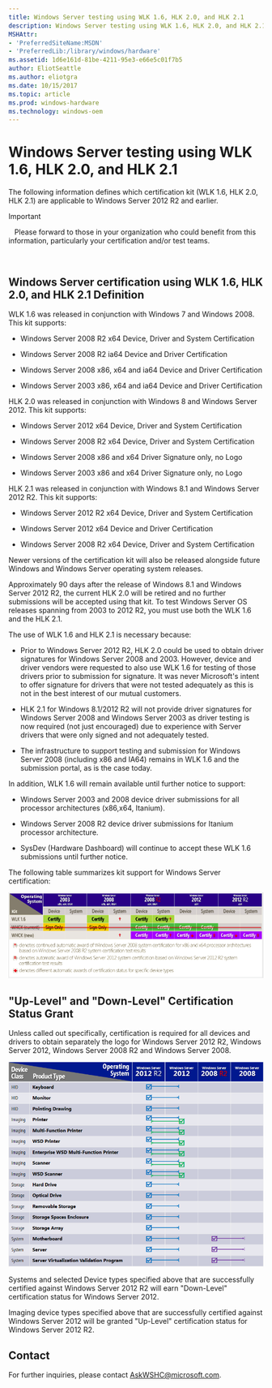 ```yaml
---
title: Windows Server testing using WLK 1.6, HLK 2.0, and HLK 2.1
description: Windows Server testing using WLK 1.6, HLK 2.0, and HLK 2.1
MSHAttr:
- 'PreferredSiteName:MSDN'
- 'PreferredLib:/library/windows/hardware'
ms.assetid: 1d6e161d-81be-4211-95e3-e66e5c01f7b5
author: EliotSeattle
ms.author: eliotgra
ms.date: 10/15/2017
ms.topic: article
ms.prod: windows-hardware
ms.technology: windows-oem
---
```


# Windows Server testing using WLK 1.6, HLK 2.0, and HLK 2.1


The following information defines which certification kit (WLK 1.6, HLK 2.0, HLK 2.1) are applicable to Windows Server 2012 R2 and earlier.

>[!IMPORTANT]
>  
Please forward to those in your organization who could benefit from this information, particularly your certification and/or test teams.

 

## <span id="Windows_Server_certification_using_WLK_1.6__HLK_2.0__and_HLK_2.1_Definition"></span><span id="windows_server_certification_using_wlk_1.6__hlk_2.0__and_hlk_2.1_definition"></span><span id="WINDOWS_SERVER_CERTIFICATION_USING_WLK_1.6__HLK_2.0__AND_HLK_2.1_DEFINITION"></span>Windows Server certification using WLK 1.6, HLK 2.0, and HLK 2.1 Definition


WLK 1.6 was released in conjunction with Windows 7 and Windows 2008. This kit supports:

-   Windows Server 2008 R2 x64 Device, Driver and System Certification

-   Windows Server 2008 R2 ia64 Device and Driver Certification

-   Windows Server 2008 x86, x64 and ia64 Device and Driver Certification

-   Windows Server 2003 x86, x64 and ia64 Device and Driver Certification

HLK 2.0 was released in conjunction with Windows 8 and Windows Server 2012. This kit supports:

-   Windows Server 2012 x64 Device, Driver and System Certification

-   Windows Server 2008 R2 x64 Device, Driver and System Certification

-   Windows Server 2008 x86 and x64 Driver Signature only, no Logo

-   Windows Server 2003 x86 and x64 Driver Signature only, no Logo

HLK 2.1 was released in conjunction with Windows 8.1 and Windows Server 2012 R2. This kit supports:

-   Windows Server 2012 R2 x64 Device, Driver and System Certification

-   Windows Server 2012 x64 Device and Driver Certification

-   Windows Server 2008 R2 x64 Device, Driver and System Certification

Newer versions of the certification kit will also be released alongside future Windows and Windows Server operating system releases.

Approximately 90 days after the release of Windows 8.1 and Windows Server 2012 R2, the current HLK 2.0 will be retired and no further submissions will be accepted using that kit. To test Windows Server OS releases spanning from 2003 to 2012 R2, you must use both the WLK 1.6 and the HLK 2.1.

The use of WLK 1.6 and HLK 2.1 is necessary because:

-   Prior to Windows Server 2012 R2, HLK 2.0 could be used to obtain driver signatures for Windows Server 2008 and 2003. However, device and driver vendors were requested to also use WLK 1.6 for testing of those drivers prior to submission for signature. It was never Microsoft's intent to offer signature for drivers that were not tested adequately as this is not in the best interest of our mutual customers.

-   HLK 2.1 for Windows 8.1/2012 R2 will not provide driver signatures for Windows Server 2008 and Windows Server 2003 as driver testing is now required (not just encouraged) due to experience with Server drivers that were only signed and not adequately tested.

-   The infrastructure to support testing and submission for Windows Server 2008 (including x86 and IA64) remains in WLK 1.6 and the submission portal, as is the case today.

In addition, WLK 1.6 will remain available until further notice to support:

-   Windows Server 2003 and 2008 device driver submissions for all processor architectures (x86,x64, Itanium).

-   Windows Server 2008 R2 device driver submissions for Itanium processor architecture.

-   SysDev (Hardware Dashboard) will continue to accept these WLK 1.6 submissions until further notice.

The following table summarizes kit support for Windows Server certification:

![certification kit support matrix](images/hck-winb-kit-support-matrix.png)

## <span id="_Up-Level__and__Down-Level__Certification_Status_Grant"></span><span id="_up-level__and__down-level__certification_status_grant"></span><span id="_UP-LEVEL__AND__DOWN-LEVEL__CERTIFICATION_STATUS_GRANT"></span>"Up-Level" and "Down-Level" Certification Status Grant


Unless called out specifically, certification is required for all devices and drivers to obtain separately the logo for Windows Server 2012 R2, Windows Server 2012, Windows Server 2008 R2 and Windows Server 2008.

!["up-level" and "down-level" certification status g](images/hck-winb-cert-grant-status-table.png)

Systems and selected Device types specified above that are successfully certified against Windows Server 2012 R2 will earn "Down-Level" certification status for Windows Server 2012.

Imaging device types specified above that are successfully certified against Windows Server 2012 will be granted "Up-Level" certification status for Windows Server 2012 R2.

## <span id="Contact"></span><span id="contact"></span><span id="CONTACT"></span>Contact


For further inquiries, please contact <AskWSHC@microsoft.com>.

 

 






